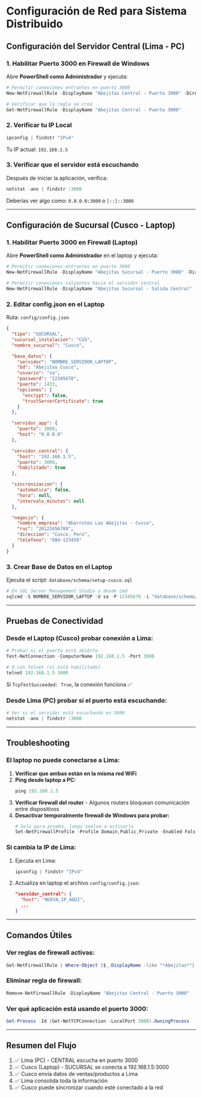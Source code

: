 # Configuración de Red para Sistema Distribuido

## Configuración del Servidor Central (Lima - PC)

### 1. Habilitar Puerto 3000 en Firewall de Windows

Abre **PowerShell como Administrador** y ejecuta:

```powershell
# Permitir conexiones entrantes en puerto 3000
New-NetFirewallRule -DisplayName "Abejitas Central - Puerto 3000" -Direction Inbound -LocalPort 3000 -Protocol TCP -Action Allow

# Verificar que la regla se creó
Get-NetFirewallRule -DisplayName "Abejitas Central - Puerto 3000"
```

### 2. Verificar tu IP Local

```powershell
ipconfig | findstr "IPv4"
```

Tu IP actual: `192.168.1.5`

### 3. Verificar que el servidor está escuchando

Después de iniciar la aplicación, verifica:

```powershell
netstat -ano | findstr :3000
```

Deberías ver algo como: `0.0.0.0:3000` o `[::]::3000`

---

## Configuración de Sucursal (Cusco - Laptop)

### 1. Habilitar Puerto 3000 en Firewall (Laptop)

Abre **PowerShell como Administrador** en el laptop y ejecuta:

```powershell
# Permitir conexiones entrantes en puerto 3000
New-NetFirewallRule -DisplayName "Abejitas Sucursal - Puerto 3000" -Direction Inbound -LocalPort 3000 -Protocol TCP -Action Allow

# Permitir conexiones salientes hacia el servidor central
New-NetFirewallRule -DisplayName "Abejitas Sucursal - Salida Central" -Direction Outbound -RemoteAddress 192.168.1.5 -RemotePort 3000 -Protocol TCP -Action Allow
```

### 2. Editar config.json en el Laptop

Ruta: `config/config.json`

```json
{
  "tipo": "SUCURSAL",
  "sucursal_instalacion": "CUS",
  "nombre_sucursal": "Cusco",

  "base_datos": {
    "servidor": "NOMBRE_SERVIDOR_LAPTOP",
    "bd": "Abejitas_Cusco",
    "usuario": "sa",
    "password": "12345678",
    "puerto": 1433,
    "opciones": {
      "encrypt": false,
      "trustServerCertificate": true
    }
  },

  "servidor_app": {
    "puerto": 3000,
    "host": "0.0.0.0"
  },

  "servidor_central": {
    "host": "192.168.1.5",
    "puerto": 3000,
    "habilitado": true
  },

  "sincronizacion": {
    "automatica": false,
    "hora": null,
    "intervalo_minutos": null
  },

  "negocio": {
    "nombre_empresa": "Abarrotes Las Abejitas - Cusco",
    "ruc": "20123456789",
    "direccion": "Cusco, Perú",
    "telefono": "084-123456"
  }
}
```

### 3. Crear Base de Datos en el Laptop

Ejecuta el script: `database/schema/setup-cusco.sql`

```powershell
# En SQL Server Management Studio o desde cmd
sqlcmd -S NOMBRE_SERVIDOR_LAPTOP -U sa -P 12345678 -i "database/schema/setup-cusco.sql"
```

---

## Pruebas de Conectividad

### Desde el Laptop (Cusco) probar conexión a Lima:

```powershell
# Probar si el puerto está abierto
Test-NetConnection -ComputerName 192.168.1.5 -Port 3000

# O con telnet (si está habilitado)
telnet 192.168.1.5 3000
```

Si `TcpTestSucceeded: True`, la conexión funciona ✅

### Desde Lima (PC) probar si el puerto está escuchando:

```powershell
# Ver si el servidor está escuchando en 3000
netstat -ano | findstr :3000
```

---

## Troubleshooting

### El laptop no puede conectarse a Lima:

1. **Verificar que ambas están en la misma red WiFi**
2. **Ping desde laptop a PC:**
   ```powershell
   ping 192.168.1.5
   ```
3. **Verificar firewall del router** - Algunos routers bloquean comunicación entre dispositivos
4. **Desactivar temporalmente firewall de Windows para probar:**
   ```powershell
   # Solo para prueba, luego vuelve a activarlo
   Set-NetFirewallProfile -Profile Domain,Public,Private -Enabled False
   ```

### Si cambia la IP de Lima:

1. Ejecuta en Lima:
   ```powershell
   ipconfig | findstr "IPv4"
   ```
2. Actualiza en laptop el archivo `config/config.json`:
   ```json
   "servidor_central": {
     "host": "NUEVA_IP_AQUI",
     ...
   }
   ```

---

## Comandos Útiles

### Ver reglas de firewall activas:
```powershell
Get-NetFirewallRule | Where-Object {$_.DisplayName -like "*Abejitas*"}
```

### Eliminar regla de firewall:
```powershell
Remove-NetFirewallRule -DisplayName "Abejitas Central - Puerto 3000"
```

### Ver qué aplicación está usando el puerto 3000:
```powershell
Get-Process -Id (Get-NetTCPConnection -LocalPort 3000).OwningProcess
```

---

## Resumen del Flujo

1. ✅ Lima (PC) - CENTRAL escucha en puerto 3000
2. ✅ Cusco (Laptop) - SUCURSAL se conecta a 192.168.1.5:3000
3. ✅ Cusco envía datos de ventas/productos a Lima
4. ✅ Lima consolida toda la información
5. ✅ Cusco puede sincronizar cuando esté conectado a la red
